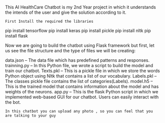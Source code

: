 This AI HealthCare Chatbot is my 2nd Year project in which it understands the intends of the user and give the solution according to it. 
    
    First Install the required the libraries 

  pip install tensorflow 
  pip install keras 
  pip install pickle
  pip install nltk
  pip install flask

  Now we are going to build the chatbot using Flask framework but first, let us see the file structure and the type of files we will be creating:

data.json – The data file which has predefined patterns and responses.
trainning.py – In this Python file, we wrote a script to build the model and train our chatbot.
Texts.pkl – This is a pickle file in which we store the words Python object using Nltk that contains a list of our vocabulary.
Labels.pkl – The classes pickle file contains the list of categories(Labels).
model.h5 – This is the trained model that contains information about the model and has weights of the neurons.
app.py – This is the flask Python script in which we implemented web-based GUI for our chatbot. Users can easily interact with the bot.

    In this chatbot you can upload any photo , so you can feel that you are talking to your guy
